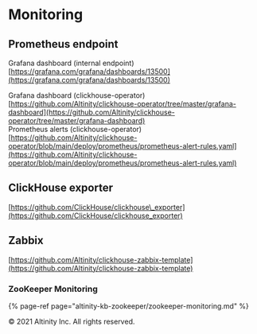 # Monitoring

## Prometheus endpoint <a id="Monitoring-Prometheusendpoint"></a>

Grafana dashboard \(internal endpoint\) [https://grafana.com/grafana/dashboards/13500](https://grafana.com/grafana/dashboards/13500)

Grafana dashboard \(clickhouse-operator\) [https://github.com/Altinity/clickhouse-operator/tree/master/grafana-dashboard](https://github.com/Altinity/clickhouse-operator/tree/master/grafana-dashboard)  
Prometheus alerts \(clickhouse-operator\) [https://github.com/Altinity/clickhouse-operator/blob/main/deploy/prometheus/prometheus-alert-rules.yaml](https://github.com/Altinity/clickhouse-operator/blob/main/deploy/prometheus/prometheus-alert-rules.yaml)

## ClickHouse exporter <a id="Monitoring-Clickhouseexporter"></a>

[https://github.com/ClickHouse/clickhouse\_exporter](https://github.com/ClickHouse/clickhouse_exporter)

## Zabbix <a id="Monitoring-Zabbix"></a>

[https://github.com/Altinity/clickhouse-zabbix-template](https://github.com/Altinity/clickhouse-zabbix-template)

### ZooKeeper Monitoring

{% page-ref page="altinity-kb-zookeeper/zookeeper-monitoring.md" %}

© 2021 Altinity Inc. All rights reserved.


